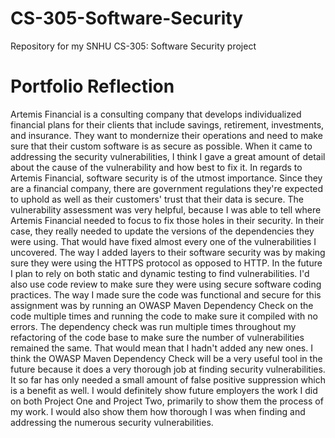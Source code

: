 # CS-305-Software-Security
Repository for my SNHU CS-305: Software Security project

# Portfolio Reflection
Artemis Financial is a consulting company that develops individualized financial plans for their clients that include savings, retirement, investments, and insurance. They want to mondernize their operations and need to make sure that their custom software is as secure as possible.
When it came to addressing the security vulnerabilities, I think I gave a great amount of detail about the cause of the vulnerability and how best to fix it. In regards to Artemis Financial, software security is of the utmost importance. Since they are a financial company, there are government regulations they're expected to uphold as well as their customers' trust that their data is secure.
The vulnerability assessment was very helpful, because I was able to tell where Artemis Financial needed to focus to fix those holes in their security. In their case, they really needed to update the versions of the dependencies they were using. That would have fixed almost every one of the vulnerabilities I uncovered.
The way I added layers to their software security was by making sure they were using the HTTPS protocol as opposed to HTTP. In the future I plan to rely on both static and dynamic testing to find vulnerabilities. I'd also use code review to make sure they were using secure software coding practices.
The way I made sure the code was functional and secure for this assignment was by running an OWASP Maven Dependency Check on the code multiple times and running the code to make sure it compiled with no errors. The dependency check was run multiple times throughout my refactoring of the code base to make sure the number of vulnerabilities remained the same. That would mean that I hadn't added any new ones.
I think the OWASP Maven Dependency Check will be a very useful tool in the future because it does a very thorough job at finding security vulnerabilities. It so far has only needed a small amount of false positive suppression which is a benefit as well.
I would definitely show future employers the work I did on both Project One and Project Two, primarily to show them the process of my work. I would also show them how thorough I was when finding and addressing the numerous security vulnerabilities.
